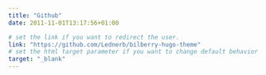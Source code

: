 ```yaml
---
title: "Github"
date: 2011-11-01T13:17:56+01:00

# set the link if you want to redirect the user.
link: "https://github.com/Lednerb/bilberry-hugo-theme"
# set the html target parameter if you want to change default behavior
target: "_blank"
---
```

